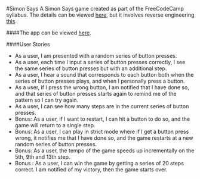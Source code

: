 #Simon Says
A Simon Says game created as part of the FreeCodeCamp syllabus. The details can be viewed [here](http://www.freecodecamp.com/challenges/zipline-build-a-simon-game), but it involves reverse engineering [this](http://codepen.io/Em-Ant/full/QbRyqq/).

####The app can be viewed [here](http://solms-says.herokuapp.com).

####User Stories
- As a user, I am presented with a random series of button presses.
- As a user, each time I input a series of button presses correctly, I see the same series of button presses but with an additional step.
- As a user, I hear a sound that corresponds to each button both when the series of button presses plays, and when I personally press a button.
- As a user, if I press the wrong button, I am notified that I have done so, and that series of button presses starts again to remind me of the pattern so I can try again.
- As a user, I can see how many steps are in the current series of button presses.
- Bonus: As a user, if I want to restart, I can hit a button to do so, and the game will return to a single step.
- Bonus: As a user, I can play in strict mode where if I get a button press wrong, it notifies me that I have done so, and the game restarts at a new random series of button presses.
- Bonus: As a user, the tempo of the game speeds up incrementally on the 5th, 9th and 13th step.
- Bonus : As a user, I can win the game by getting a series of 20 steps correct. I am notified of my victory, then the game starts over.
